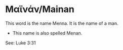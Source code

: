# Μαϊνάν/Mainan

This word is the name Menna. It is the name of a man.

* This name is also spelled Menan.

See: Luke 3:31
